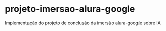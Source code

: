 # projeto-imersao-alura-google
Implementação do projeto de conclusão da imersão alura-google sobre IA
